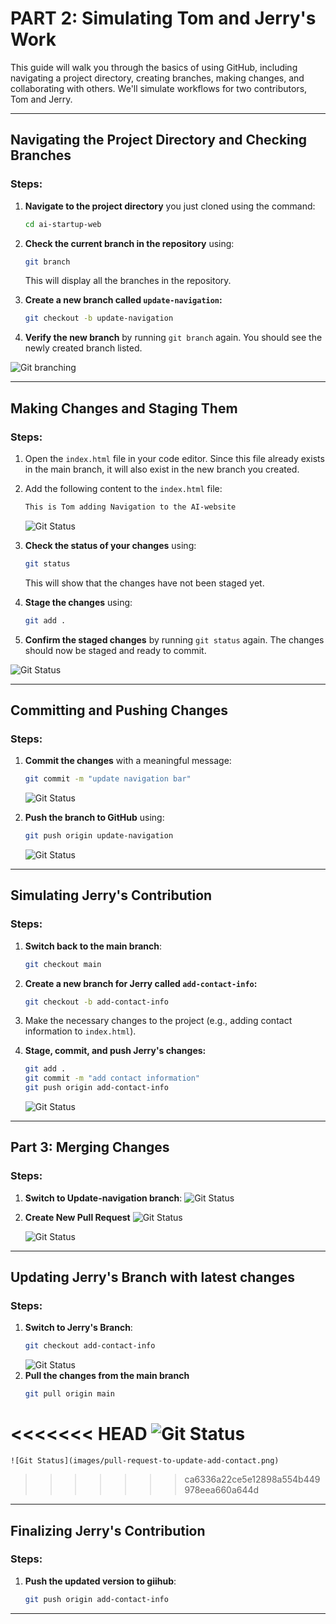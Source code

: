 # PART 2: Simulating Tom and Jerry's Work

This guide will walk you through the basics of using GitHub, including navigating a project directory, creating branches, making changes, and collaborating with others. We'll simulate workflows for two contributors, Tom and Jerry.

---

## Navigating the Project Directory and Checking Branches

### Steps:
1. **Navigate to the project directory** you just cloned using the command:
   ```bash
   cd ai-startup-web
   ```

2. **Check the current branch in the repository** using:
   ```bash
   git branch
   ```

   This will display all the branches in the repository.

3. **Create a new branch called `update-navigation`:**
   ```bash
   git checkout -b update-navigation
   ```

4. **Verify the new branch** by running `git branch` again. You should see the newly created branch listed.

![Git branching](images/git-Navigating.PNG)

---

## Making Changes and Staging Them

### Steps:
1. Open the `index.html` file in your code editor. Since this file already exists in the main branch, it will also exist in the new branch you created.

2. Add the following content to the `index.html` file:
   ```html
   This is Tom adding Navigation to the AI-website
   ```
   ![Git Status](images/new-branch-index.PNG)

3. **Check the status of your changes** using:
   ```bash
   git status
   ```

   This will show that the changes have not been staged yet.

4. **Stage the changes** using:
   ```bash
   git add .
   ```

5. **Confirm the staged changes** by running `git status` again. The changes should now be staged and ready to commit.

![Git Status](images/staging-status.PNG)

---

## Committing and Pushing Changes

### Steps:
1. **Commit the changes** with a meaningful message:
   ```bash
   git commit -m "update navigation bar"
   ```
   ![Git Status](images/Branch-commit.PNG)

2. **Push the branch to GitHub** using:
   ```bash
   git push origin update-navigation
   ```
   ![Git Status](images/Branch-push.PNG)

---

## Simulating Jerry's Contribution

### Steps:
1. **Switch back to the main branch**:
   ```bash
   git checkout main
   ```

2. **Create a new branch for Jerry called `add-contact-info`:**
   ```bash
   git checkout -b add-contact-info
   ```

3. Make the necessary changes to the project (e.g., adding contact information to `index.html`).

4. **Stage, commit, and push Jerry's changes:**
   ```bash
   git add .
   git commit -m "add contact information"
   git push origin add-contact-info
   ```
   ![Git Status](images/git-status-Screenshot%202025-03-16%20171638.png)

---
## Part 3: Merging Changes

### Steps:
1. **Switch to Update-navigation branch**:
   ![Git Status](images/change-branch1.png)

2. **Create New Pull Request**
   ![Git Status](images/create-pull-request.png)

   ![Git Status](images/comment-to-pull-request3.png)

---
## Updating Jerry's Branch with latest changes

### Steps:
1. **Switch to Jerry's Branch**:
   ```bash
   git checkout add-contact-info
   ```
    ![Git Status](images/check-out-add-contact.png)
2. **Pull the changes from the main branch**
    ```bash
   git pull origin main
   ```
<<<<<<< HEAD
   ![Git Status](images/pull-request-to-update-add-contact.png)
=======
    ![Git Status](images/pull-request-to-update-add-contact.png)
>>>>>>> ca6336a22ce5e12898a554b449978eea660a644d
---
## Finalizing Jerry's Contribution

### Steps:
1. **Push the updated version to giihub**:
   ```bash
   git push origin add-contact-info
   ```
---
